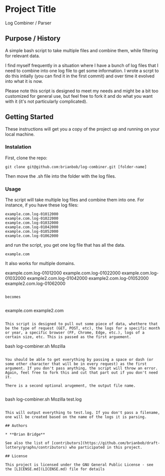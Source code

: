 # Project Title

Log Combiner / Parser

## Purpose / History

A simple bash script to take multiple files and combine them, while filtering for relevant data.

I find myself frequently in a situation where I have a bunch of log files that I need to combine into one log file to get some information. I wrote a scrpt to do this intially (you can find it in the first commit) and over time it evolved into what it is now.

Please note this script is designed to meet my needs and might be a bit too customized for general use, but feel free to fork it and do what you want with it (it's not particularly complicated).

## Getting Started

These instructions will get you a copy of the project up and running on your local machine.

### Instalation

First, clone the repo:

```
git clone git@github.com:brianbob/log-combiner.git [folder-name]
```

Then move the .sh file into the folder with the log files.

### Usage

The script will take multiple log files and combine them into one. For instance, if you have these log files:

```
example.com.log-01012000
example.com.log-01022000
example.com.log-01032000
example.com.log-01042000
example.com.log-01052000
example.com.log-01062000
```

and run the script, you get one log file that has all the data.

```
example.com
```

It also works for multiple domains.

example.com.log-01012000
example.com.log-01022000
example.com.log-01032000
example2.com.log-01042000
example2.com.log-01052000
example2.com.log-01062000
```

becomes


```
example.com
example2.com
```

This script is designed to pull out some piece of data, whethere that be the type of request (GET, POST, etc), the logs for a specific month or year, a specific browser (FF, Chrome, Edge, etc.), logs of a certain size, etc. This is passed as the first arguement.

```
bash log-combiner.sh Mozilla
```

You should be able to get everything by passing a space or dash (or some other character that will be in every request) as the first argument. If you don't pass anything, the script will throw an error. Again, feel free to fork this and cut that part out if you don't need it.

There is a second optional arugement, the output file name.


```
bash log-combiner.sh Mozilla test.log
```

This will output everything to test.log. If you don't pass a filename, one will be created based on the name of the logs it is parsing.

## Authors

* **Brian Bridge**

See also the list of [contributors](https://github.com/brianbob/draft-lottery/graphs/contributors) who participated in this project.

## License

This project is licensed under the GNU General Public License - see the [LICENSE.md](LICENSE.md) file for details
